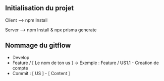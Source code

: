 ## Initialisation du projet

Client --> npm Install

Server --> npm Install & npx prisma generate 

## Nommage du gitflow

- Develop
- Feature / [ Le nom de ton us ] -> Exemple : Feature / US1.1 - Creation de compte
- Commit : [ US ] - [ Content ]
